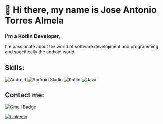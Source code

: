# 👋 Hi there, my name is Jose Antonio Torres Almela

### I'm a Kotlin Developer, 
I'm passionate about the world of software development and programming and specifically the android world.

## Skills:

![Android](https://img.shields.io/badge/Android-3DDC84?style=for-the-badge&logo=android&logoColor=white)
![Android Studio](https://img.shields.io/badge/Android_Studio-3DDC84?style=for-the-badge&logo=android-studio&logoColor=white)
![Kotlin](https://img.shields.io/badge/Kotlin-B125EA?style=for-the-badge&logo=kotlin&logoColor=white)
![Java](https://img.shields.io/badge/-java-E34A86?style=plastic&logo=java)

## Contact me:

[![Gmail Badge](https://img.shields.io/badge/Gmail-D14836?style=for-the-badge&logo=gmail&logoColor=white&link=mailto:j_torres_almela@hotmail.com)](mailto:j_torres_almela@hotmail.com)

[![Linkedin](https://img.shields.io/badge/LinkedIn-0077B5?style=for-the-badge&logo=linkedin&logoColor=white)](https://www.linkedin.com/in/jose-antonio-torres-almela-705b0b44/)


